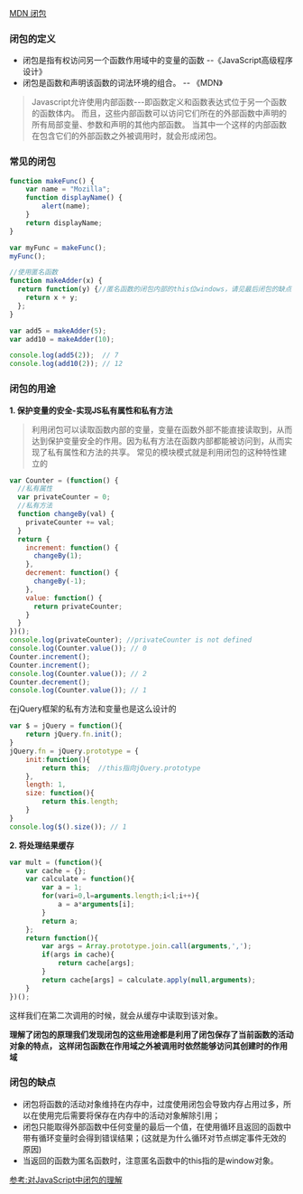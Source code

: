 [MDN 闭包](https://developer.mozilla.org/zh-CN/docs/Web/JavaScript/Closures)

### 闭包的定义
- 闭包是指有权访问另一个函数作用域中的变量的函数 --《JavaScript高级程序设计》
- 闭包是函数和声明该函数的词法环境的组合。 -- 《MDN》

> Javascript允许使用内部函数---即函数定义和函数表达式位于另一个函数的函数体内。
> 而且，这些内部函数可以访问它们所在的外部函数中声明的所有局部变量、参数和声明的其他内部函数。
> 当其中一个这样的内部函数在包含它们的外部函数之外被调用时，就会形成闭包。

### 常见的闭包
```js
function makeFunc() {
    var name = "Mozilla";
    function displayName() {
        alert(name);
    }
    return displayName;
}

var myFunc = makeFunc();
myFunc();

//使用匿名函数
function makeAdder(x) {
  return function(y) {//匿名函数的闭包内部的this位windows，请见最后闭包的缺点
    return x + y;
  };
}

var add5 = makeAdder(5);
var add10 = makeAdder(10);

console.log(add5(2));  // 7
console.log(add10(2)); // 12
```

### 闭包的用途

**1. 保护变量的安全-实现JS私有属性和私有方法**
> 利用闭包可以读取函数内部的变量，变量在函数外部不能直接读取到，从而达到保护变量安全的作用。因为私有方法在函数内部都能被访问到，从而实现了私有属性和方法的共享。
常见的模块模式就是利用闭包的这种特性建立的
```js
var Counter = (function() {
  //私有属性
  var privateCounter = 0; 
  //私有方法
  function changeBy(val) { 
    privateCounter += val;
  }
  return {
    increment: function() {
      changeBy(1);
    },
    decrement: function() {
      changeBy(-1);
    },
    value: function() {
      return privateCounter;
    }
  }   
})();
console.log(privateCounter); //privateCounter is not defined 
console.log(Counter.value()); // 0
Counter.increment();
Counter.increment();
console.log(Counter.value()); // 2
Counter.decrement();
console.log(Counter.value()); // 1
```

在jQuery框架的私有方法和变量也是这么设计的

```js
var $ = jQuery = function(){
    return jQuery.fn.init();
}
jQuery.fn = jQuery.prototype = {
    init:function(){
        return this;  //this指向jQuery.prototype
    },
    length: 1,
    size: function(){
        return this.length;
    }
}
console.log($().size()); // 1

```
**2. 将处理结果缓存**
```js
var mult = (function(){
    var cache = {};
    var calculate = function(){
        var a = 1;
        for(vari=0,l=arguments.length;i<l;i++){
            a = a*arguments[i];
        }
        return a;    
    };
    return function(){
        var args = Array.prototype.join.call(arguments,',');
        if(args in cache){
            return cache[args];
        }
        return cache[args] = calculate.apply(null,arguments);    
    }
})();
```
这样我们在第二次调用的时候，就会从缓存中读取到该对象。

**理解了闭包的原理我们发现闭包的这些用途都是利用了闭包保存了当前函数的活动对象的特点，
这样闭包函数在作用域之外被调用时依然能够访问其创建时的作用域**

### 闭包的缺点
- 闭包将函数的活动对象维持在内存中，过度使用闭包会导致内存占用过多，所以在使用完后需要将保存在内存中的活动对象解除引用；
- 闭包只能取得外部函数中任何变量的最后一个值，在使用循环且返回的函数中带有循环变量时会得到错误结果；(这就是为什么循环对节点绑定事件无效的原因)
- 当返回的函数为匿名函数时，注意匿名函数中的this指的是window对象。


[参考:对JavaScript中闭包的理解](https://www.cnblogs.com/jesse131/p/9079290.html)
